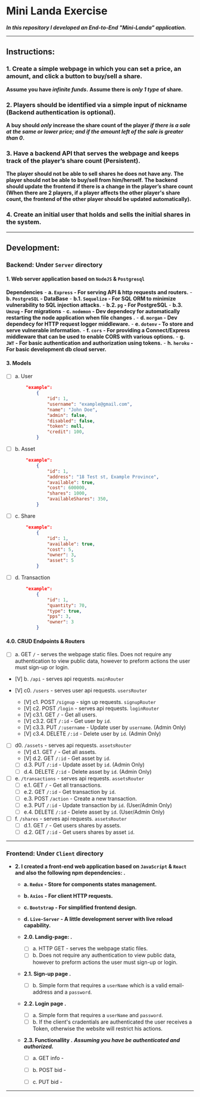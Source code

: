 # Mini Landa Exercise

***In this repository I developed an End-to-End "Mini-Landa" application.***

---
## Instructions:

### 1. Create a simple webpage in which you can set a price, an amount, and click a button to buy/sell a share.

**Assume you have _infinite funds_.**
**Assume there is _only 1 type_ of share.**

### 2. Players should be identified via a simple input of nickname (Backend authentication is optional).

**A buy should _only_ increase the share count of the player _if there is a sale at the same or lower price; and if the amount left of the sale is greater than 0_.**

### 3. Have a backend API that serves the webpage and keeps track of the player’s share count (Persistent).

**The player should not be able to sell shares he does not have any.**
**The player should not be able to buy/sell from him/herself.**
**The backend should update the frontend if there is a change in the player’s share count (When there are 2 players, if a player affects the other player's share count, the frontend of the other player should be updated automatically).**

### 4. Create an initial user that holds and sells the initial shares in the system.

---

## Development:

### Backend: Under `Server` directory

#### 1. Web server application based on `NodeJS` & `Postgresql` 
**Dependencies**
    - **a. `Express` - For serving API & http requests and routers.**
    - **b. `PostgreSQL` - DataBase**
        - **b.1. `Sequelize` - For SQL ORM to minimize vulnerability to SQL injection attacks.**
        - **b.2. `pg` - For PostgreSQL**
        - **b.3. `Umzug` - For migrations**
    - **c. `nodemon` - Dev dependecy for automatically restarting the node application when file changes .**
    - **d. `morgan` - Dev dependecy for HTTP request logger middleware.**
    - **e. `dotenv` - To store and serve vulnerable information.**
    - **f. `cors` - For providing a Connect/Express middleware that can be used to enable CORS with various options.**
    - **g. `JWT` - For basic authentication and authorization using tokens.**
    - **h. `heroku` - For basic development db cloud server.**

<!-- - #### 2. DB Diagram  -->
#### 3. Models 
- [ ] a. User 
    ```json
        "example":
            {
                "id": 1,
                "username": "example@gmail.com",
                "name": "John Doe",
                "admin": false,
                "disabled": false,
                "token": null,
                "credit": 100,
            }
    ```
- [ ] b. Asset 
    ```json
        "example":
            {
                "id": 1,
                "address": "18 Test st, Example Province",
                "available": true,
                "cost": 600000,
                "shares": 1000,
                "availableShares": 350,
            }
    ```       
- [ ] c. Share  
    ```json
        "example":
            {
                "id": 1,
                "available": true,
                "cost": 5,
                "owner": 3,
                "asset": 5
            }
    ```   
- [ ] d. Transaction 
    ```json
        "example":
            {
                "id": 1,
                "quantity": 70,
                "type": true,
                "pps": 3,
                "owner": 3
            }
    ```     
#### 4.0. CRUD Endpoints & Routers 
- [ ] a. GET `/` - serves the webpage static files. 
    Does not require any authentication to view public data, however to preform actions the user must sign-up or login.  

- [V] b. `/api` - serves api requests. `mainRouter`  

- [V] c0. `/users` - serves user api requests. `usersRouter`
    - [V] c1. POST `/signup` - sign up requests. `signupRouter`
    - [V] c2. POST `/login` - serves api requests. `loginRouter`
    - [V] c3.1. GET `/` - Get all users.
    - [V] c3.2. GET `/:id` - Get user by `id`.
    - [V] c3.3. PUT `/:username` - Update user by `username`. (Admin Only)
    - [V] c3.4. DELETE `/:id` - Delete user by `id`. (Admin Only)

- [ ] d0. `/assets` - serves api requests. `assetsRouter`
    - [V] d.1. GET `/` - Get all assets.
    - [V] d.2. GET `/:id` - Get asset by `id`.
    - [ ] d.3. PUT `/:id` - Update asset by `id`. (Admin Only)
    - [ ] d.4. DELETE `/:id` - Delete asset by `id`. (Admin Only)  

- [ ] e. `/transactions` - serves api requests. `assetsRouter`
    - [ ] e.1. GET `/` - Get all transactions.
    - [ ] e.2. GET `/:id` - Get transaction by `id`.
    - [ ] e.3. POST `/action` - Create a new transaction.
    - [ ] e.3. PUT `/:id` - Update transaction by `id`. (User/Admin Only)
    - [ ] e.4. DELETE `/:id` - Delete asset by `id`. (User/Admin Only) 

- [ ] f. `/shares` - serves api requests. `assetsRouter` 
    - [ ] d.1. GET `/` - Get users shares by assets.
    - [ ] d.2. GET `/:id` - Get users shares by asset `id`.

---
### Frontend: Under `Client` directory

- **2. I created a front-end web application based on `JavaScript` & `React` and also the following npm dependencies: .**
    - **a. `Redux` - Store for components states management.**
    - **b. `Axios` - For client HTTP requests.**
    - **c. `Bootstrap` - For simplified frontend design.**
    - **d. `Live-Server` - A little development server with live reload capability.**
        

    - **2.0. Landig-page: .**
        - [ ] a. HTTP GET - serves the webpage static files. 
        - [ ] b. Does not require any authentication to view public data, however to preform actions the user must sign-up or login.    

    - **2.1. Sign-up page .**
        <!-- - [ ] a. HTTP GET - serves the webpage static files.  -->
        - [ ] b. Simple form that requires a `userName` which is a valid email-address and a `password`.

    - **2.2. Login page .**
        - [ ] a. Simple form that requires a `userName` and `password`.
        - [ ] b. If the client's cradentials are authenticated the user receives a Token, otherwise the website will restrict his actions.

    - **2.3. Functionallity .**
        ***Assuming you have be authenticated and authorized.***
        - [ ] a. GET info - 
        - [ ] b. POST bid - 
        - [ ] c. PUT bid - 


---

